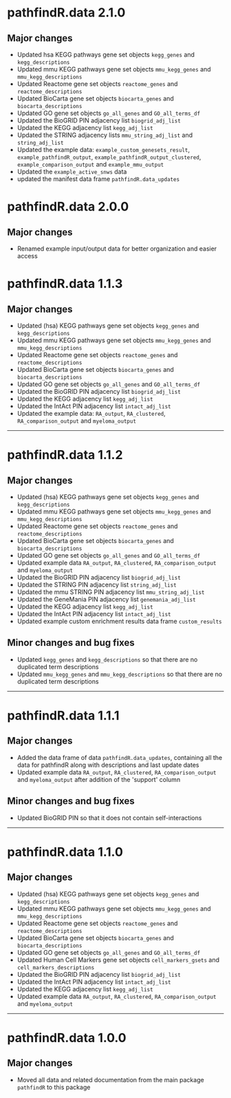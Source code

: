 # pathfindR.data 2.1.0

## Major changes
- Updated hsa KEGG pathways gene set objects `kegg_genes` and `kegg_descriptions`
- Updated mmu KEGG pathways gene set objects `mmu_kegg_genes` and `mmu_kegg_descriptions`
- Updated Reactome gene set objects `reactome_genes` and `reactome_descriptions`
- Updated BioCarta gene set objects `biocarta_genes` and `biocarta_descriptions`
- Updated GO gene set objects `go_all_genes` and `GO_all_terms_df`
- Updated the BioGRID PIN adjacency list `biogrid_adj_list`
- Updated the KEGG adjacency list `kegg_adj_list`
- Updated the STRING adjacency lists `mmu_string_adj_list` and `string_adj_list`
- Updated the example data: `example_custom_genesets_result`, `example_pathfindR_output`, `example_pathfindR_output_clustered`, `example_comparison_output` and `example_mmu_output`
- Updated the `example_active_snws` data
- updated the manifest data frame `pathfindR.data_updates`


# pathfindR.data 2.0.0

## Major changes
- Renamed example input/output data for better organization and easier access

# pathfindR.data 1.1.3

## Major changes
- Updated (hsa) KEGG pathways gene set objects `kegg_genes` and `kegg_descriptions`
- Updated mmu KEGG pathways gene set objects `mmu_kegg_genes` and `mmu_kegg_descriptions`
- Updated Reactome gene set objects `reactome_genes` and `reactome_descriptions`
- Updated BioCarta gene set objects `biocarta_genes` and `biocarta_descriptions`
- Updated GO gene set objects `go_all_genes` and `GO_all_terms_df`
- Updated the BioGRID PIN adjacency list `biogrid_adj_list`
- Updated the KEGG adjacency list `kegg_adj_list`
- Updated the IntAct PIN adjacency list `intact_adj_list`
- Updated the example data: `RA_output`, `RA_clustered`, `RA_comparison_output` and `myeloma_output`

***

# pathfindR.data 1.1.2

## Major changes
- Updated (hsa) KEGG pathways gene set objects `kegg_genes` and `kegg_descriptions`
- Updated mmu KEGG pathways gene set objects `mmu_kegg_genes` and `mmu_kegg_descriptions`
- Updated Reactome gene set objects `reactome_genes` and `reactome_descriptions`
- Updated BioCarta gene set objects `biocarta_genes` and `biocarta_descriptions`
- Updated GO gene set objects `go_all_genes` and `GO_all_terms_df`
- Updated example data `RA_output`, `RA_clustered`, `RA_comparison_output` and `myeloma_output`
- Updated the BioGRID PIN adjacency list `biogrid_adj_list`
- Updated the STRING PIN adjacency list `string_adj_list`
- Updated the mmu STRING PIN adjacency list `mmu_string_adj_list`
- Updated the GeneMania PIN adjacency list `genemania_adj_list`
- Updated the KEGG adjacency list `kegg_adj_list`
- Updated the IntAct PIN adjacency list `intact_adj_list`
- Updated example custom enrichment results data frame `custom_results`

## Minor changes and bug fixes
- Updated `kegg_genes` and `kegg_descriptions` so that there are no duplicated term descriptions
- Updated `mmu_kegg_genes` and `mmu_kegg_descriptions` so that there are no duplicated term descriptions

***

# pathfindR.data 1.1.1

## Major changes
- Added the data frame of data `pathfindR.data_updates`, containing all the data for pathfindR along with descriptions and last update dates
- Updated example data `RA_output`, `RA_clustered`, `RA_comparison_output` and `myeloma_output` after addition of the 'support' column

## Minor changes and bug fixes
- Updated BioGRID PIN so that it does not contain self-interactions

***

# pathfindR.data 1.1.0

## Major changes
- Updated (hsa) KEGG pathways gene set objects `kegg_genes` and `kegg_descriptions`
- Updated mmu KEGG pathways gene set objects `mmu_kegg_genes` and `mmu_kegg_descriptions`
- Updated Reactome gene set objects `reactome_genes` and `reactome_descriptions`
- Updated BioCarta gene set objects `biocarta_genes` and `biocarta_descriptions`
- Updated GO gene set objects `go_all_genes` and `GO_all_terms_df`
- Updated Human Cell Markers gene set objects `cell_markers_gsets` and `cell_markers_descriptions`
- Updated the BioGRID PIN adjacency list `biogrid_adj_list`
- Updated the IntAct PIN adjacency list `intact_adj_list`
- Updated the KEGG adjacency list `kegg_adj_list`
- Updated example data `RA_output`, `RA_clustered`, `RA_comparison_output` and `myeloma_output`

***

# pathfindR.data 1.0.0

## Major changes
- Moved all data and related documentation from the main package `pathfindR` to this package
